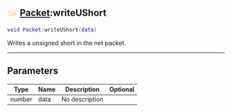 ## <img src="../../.gitbook/assets/shared.png" width="24" height=24 /> [Packet](https://iaswiki.rawr.dev/readme/packet):writeUShort

```lua
void Packet:writeUShort(data)
```

Writes a unsigned short in the net packet.

------
## Parameters

| Type   | Name | Description | Optional |
| ------ | ---- | ----------- | -------: |
| number | data | No description |  |

